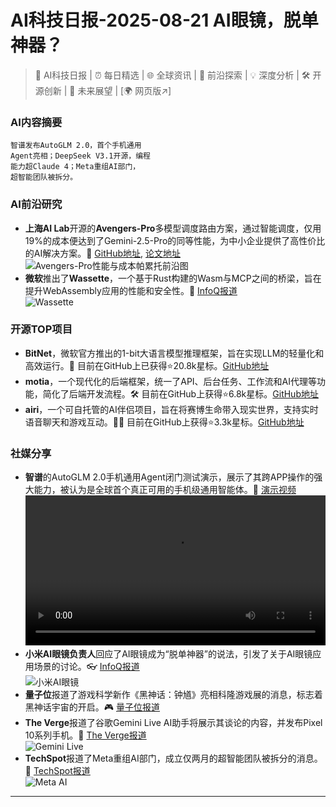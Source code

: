
# AI科技日报-2025-08-21 AI眼镜，脱单神器？
> 🤖 AI科技日报 | ⏰ 每日精选 | 🌐 全球资讯 | 🔬 前沿探索 | 💡 深度分析 | 🛠️ 开源创新 | 🚀 未来展望 | [🌍 网页版↗️]
### **AI内容摘要**
```
智谱发布AutoGLM 2.0，首个手机通用
Agent亮相；DeepSeek V3.1开源，编程
能力超Claude 4；Meta重组AI部门，
超智能团队被拆分。
```
### AI前沿研究
*   **上海AI Lab**开源的**Avengers-Pro**多模型调度路由方案，通过智能调度，仅用19%的成本便达到了Gemini-2.5-Pro的同等性能，为中小企业提供了高性价比的AI解决方案。🤯 [GitHub地址](https://github.com/ZhangYiqun018/AvengersPro), [论文地址](https://arxiv.org/abs/2508.12631)
    <br/>![Avengers-Pro性能与成本帕累托前沿图](https://cdn.jsdmirror.com/gh/justlovemaki/imagehub@main/images/2025/08/news_01k341bf6mensrbr38wy3rxj5v.avif)
*   **微软**推出了**Wassette**，一个基于Rust构建的Wasm与MCP之间的桥梁，旨在提升WebAssembly应用的性能和安全性。🚀 [InfoQ报道](https://www.infoq.cn/article/lTH284byaaSSCAi6swps?utm_source=rss&utm_medium=article)
    <br/>![Wassette](https://static001.geekbang.org/static/infoq/img/infoq_icon.jpg)
### 开源TOP项目
*   **BitNet**，微软官方推出的1-bit大语言模型推理框架，旨在实现LLM的轻量化和高效运行。🚀 目前在GitHub上已获得⭐20.8k星标。[GitHub地址](https://github.com/microsoft/BitNet)
*   **motia**，一个现代化的后端框架，统一了API、后台任务、工作流和AI代理等功能，简化了后端开发流程。🛠️ 目前在GitHub上获得⭐6.8k星标。[GitHub地址](https://github.com/MotiaDev/motia)
*   **airi**，一个可自托管的AI伴侣项目，旨在将赛博生命带入现实世界，支持实时语音聊天和游戏互动。💖🧸 目前在GitHub上获得⭐3.3k星标。[GitHub地址](https://github.com/moeru-ai/airi)
### 社媒分享
*   **智谱**的AutoGLM 2.0手机通用Agent闭门测试演示，展示了其跨APP操作的强大能力，被认为是全球首个真正可用的手机级通用智能体。📱 [演示视频](https://x.com/op7418/status/1958122959333363774)
    <br/><video src="https://cdn.jsdmirror.com/gh/justlovemaki/imagehub@main/images/2025/08/news_01k341c3m6ew3tp3qkrcyhcb2r.mp4" controls="controls" width="100%"></video>
*   **小米AI眼镜负责人**回应了AI眼镜成为“脱单神器”的说法，引发了关于AI眼镜应用场景的讨论。👓 [InfoQ报道](https://www.infoq.cn/article/7DpgZPCDkm0dh5DCKzWY?utm_source=rss&utm_medium=article)
    <br/>![小米AI眼镜](https://static001.geekbang.org/static/infoq/img/infoq_icon.jpg)
*   **量子位**报道了游戏科学新作《黑神话：钟馗》亮相科隆游戏展的消息，标志着黑神话宇宙的开启。🎮 [量子位报道](https://www.qbitai.com/2025/08/324248.html)
*   **The Verge**报道了谷歌Gemini Live AI助手将展示其谈论的内容，并发布Pixel 10系列手机。📱 [The Verge报道](https://www.theverge.com/news/763114/google-gemini-live-ai-visual-guidance-speech-update)
    <br/>![Gemini Live](https://platform.theverge.com/wp-content/uploads/sites/2/2025/08/gemini-live-highlight.png?quality=90&strip=all&crop=0,0,100,100)
*   **TechSpot**报道了Meta重组AI部门，成立仅两月的超智能团队被拆分的消息。🏢 [TechSpot报道](https://www.techspot.com/news/109140-meta-restructures-ai-division-splits-superintelligence-team-two.html)
    <br/>![Meta AI](https://www.techspot.com/images2/news/ts3_thumbs/2025/08/2025-08-20-ts3_thumbs-90f.jpg)
---
